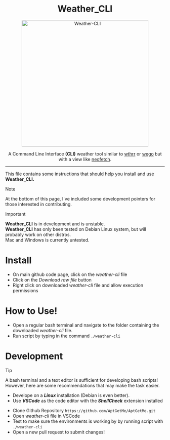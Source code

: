<div align="center">

# Weather_CLI
<img src="https://github.com/user-attachments/assets/4c2c31c5-485e-4b80-b3dc-e0b4830ad39b" alt="Weather-CLI" style="width:400px;height:auto;">

A Command Line Interface **(CLI)** weather tool similar to [wthrr](https://github.com/ttytm/wthrr-the-weathercrab) or [wego](https://github.com/schachmat/wego) but with a view like [neofetch](https://github.com/dylanaraps/neofetch). 

</div>

---

This file contains some instructions that should help you install and use **Weather_CLI.**  

>[!NOTE]
>At the bottom of this page, I've included some development pointers for those interested in contributing.

>[!IMPORTANT]
>**Weather_CLI** is in development and is unstable.  
>**Weather_CLI** has only been tested on Debian Linux system, but will probably work on other distros.  
>Mac and Windows is currently untested.

# Install
- On main github code page, click on the *weather-cli* file
- Click on the *Download raw file* button
- Right click on downloaded *weather-cli* file and allow execution permissions

# How to Use!
- Open a regular bash terminal and navigate to the folder containing the downloaded *weather-cli* file.
- Run script by typing in the command ```./weather-cli```


# Development
>[!TIP]
>A bash terminal and a text editor is sufficient for developing bash scripts!  However, here are some recommendations that may make the task easier.
>- Develope on a ***Linux*** installation (Debian is even better).
>- Use ***VSCode*** as the code editor with the ***ShellCheck*** extension installed

- Clone Github Repository ```https://github.com/AptGetMe/AptGetMe.git```
- Open *weather-cli* file in VSCode
- Test to make sure the environments is working by by running script with ```./weather-cli```
- Open a new pull request to submit changes!
